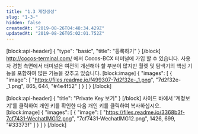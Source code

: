 ```yaml
---
title: "1.3 계정생성"
slug: "1-3-"
hidden: false
createdAt: "2019-08-26T04:48:34.429Z"
updatedAt: "2019-08-26T05:02:01.752Z"
---
```

[block:api-header]
{
  "type": "basic",
  "title": "등록하기"
}
[/block]
http://cocos-terminal.com/ 에서 Cocos-BCX 터미널에 가입 할 수 있습니다. 사용자 경험 측면에서 터미널은 여전히 개선해야 할 부분이 많지만 월렛 및 탐색기의 핵심 기능을 포함하여 많은 기능을 갖추고 있습니다.
[block:image]
{
  "images": [
    {
      "image": [
        "https://files.readme.io/f499307-7d2f32e-_1.png",
        "7d2f32e-_1.png",
        865,
        644,
        "#4e4f52"
      ]
    }
  ]
}
[/block]

[block:api-header]
{
  "title": "Private Key 보기"
}
[/block]
사이드 바에서 '계정보기'를 클릭하여 개인 키를 확인한 다음 개인 키를 클릭하여 복사하십시오.
[block:image]
{
  "images": [
    {
      "image": [
        "https://files.readme.io/3368b3f-7cf7431-WechatIMG12.png",
        "7cf7431-WechatIMG12.png",
        1426,
        699,
        "#33373f"
      ]
    }
  ]
}
[/block]